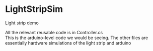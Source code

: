 # LightStripSim
Light strip demo

All the relevant reusable code is in Controller.cs    
This is the arduino-level code we would be seeing. The other files are essentially hardware simulations of the light strip and arduino
